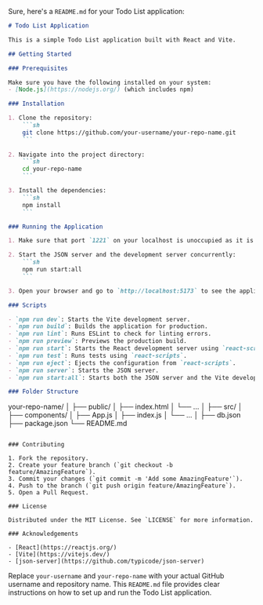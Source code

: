 Sure, here's a `README.md` for your Todo List application:

```markdown
# Todo List Application

This is a simple Todo List application built with React and Vite.

## Getting Started

### Prerequisites

Make sure you have the following installed on your system:
- [Node.js](https://nodejs.org/) (which includes npm)

### Installation

1. Clone the repository:
    ```sh
    git clone https://github.com/your-username/your-repo-name.git
    ```
   
2. Navigate into the project directory:
    ```sh
    cd your-repo-name
    ```

3. Install the dependencies:
    ```sh
    npm install
    ```

### Running the Application

1. Make sure that port `1221` on your localhost is unoccupied as it is used for `db.json`.

2. Start the JSON server and the development server concurrently:
    ```sh
    npm run start:all
    ```

3. Open your browser and go to `http://localhost:5173` to see the application running.

### Scripts

- `npm run dev`: Starts the Vite development server.
- `npm run build`: Builds the application for production.
- `npm run lint`: Runs ESLint to check for linting errors.
- `npm run preview`: Previews the production build.
- `npm run start`: Starts the React development server using `react-scripts`.
- `npm run test`: Runs tests using `react-scripts`.
- `npm run eject`: Ejects the configuration from `react-scripts`.
- `npm run server`: Starts the JSON server.
- `npm run start:all`: Starts both the JSON server and the Vite development server concurrently.

### Folder Structure

```
your-repo-name/
│
├── public/
│   ├── index.html
│   └── ...
│
├── src/
│   ├── components/
│   ├── App.js
│   ├── index.js
│   └── ...
│
├── db.json
├── package.json
└── README.md
```

### Contributing

1. Fork the repository.
2. Create your feature branch (`git checkout -b feature/AmazingFeature`).
3. Commit your changes (`git commit -m 'Add some AmazingFeature'`).
4. Push to the branch (`git push origin feature/AmazingFeature`).
5. Open a Pull Request.

### License

Distributed under the MIT License. See `LICENSE` for more information.

### Acknowledgements

- [React](https://reactjs.org/)
- [Vite](https://vitejs.dev/)
- [json-server](https://github.com/typicode/json-server)
```

Replace `your-username` and `your-repo-name` with your actual GitHub username and repository name. This `README.md` file provides clear instructions on how to set up and run the Todo List application.
